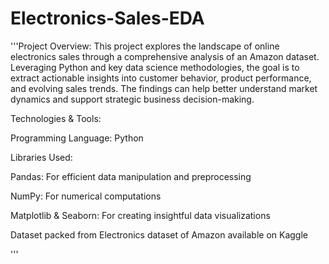 # Electronics-Sales-EDA

'''Project Overview:
This project explores the landscape of online electronics sales through a comprehensive analysis of an Amazon dataset. Leveraging Python and key data science methodologies, the goal is to extract actionable insights into customer behavior, product performance, and evolving sales trends. The findings can help better understand market dynamics and support strategic business decision-making.

Technologies & Tools:

Programming Language: Python

Libraries Used:

Pandas: For efficient data manipulation and preprocessing

NumPy: For numerical computations

Matplotlib & Seaborn: For creating insightful data visualizations


Dataset packed from Electronics dataset of Amazon available on Kaggle


'''

